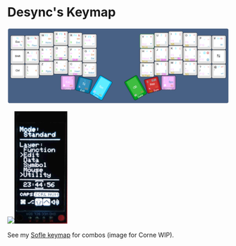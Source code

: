 # Desync's Keymap
![Layout](images/layout.png?raw=true)

<img src="./images/left.gif" width="120"><img src="./images/right.jpg" width="120">

See my [Sofle keymap](https://github.com/DesyncTheThird/sofle-keymap) for combos (image for Corne WIP).
